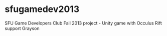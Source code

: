sfugamedev2013
==============

SFU Game Developers Club Fall 2013 project - Unity game with Occulus Rift support
Grayson